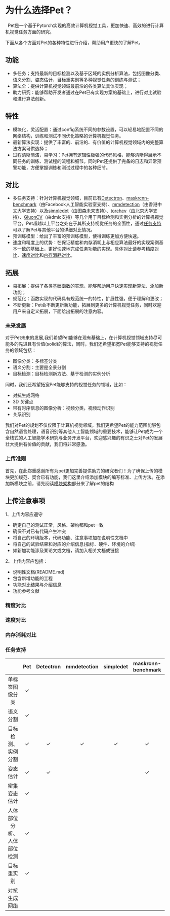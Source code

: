 # 为什么选择Pet？
 
Pet是一个基于Pytorch实现的高效计算机视觉工具，更加快速、高效的进行计算机视觉任务方面的研究。

下面从各个方面对Pet的各种特性进行介绍，帮助用户更快的了解Pet。

## 功能

* 多任务；支持最新的目标检测以及基于区域的实例分析算法，包括图像分类、语义分割、姿态估计、目标重实别等多种视觉任务的训练与测试；
* 算法全：提供计算机视觉领域最前沿的各类算法具体实现；
* 助力研究：能够帮助开发者通过在Pet已有实现方案的基础上，进行对比试验和进行算法创新。

## 特性

* 模块化，灵活配置：通过config系统不同的参数设置，可以轻易地配置不同的网络结构，训练和测试不同优化策略的计算机视觉任务。
* 最新算法实现：提供了丰富的、前沿的、有价值的计算机视觉领域内的完整算法方案可供选择；
* 过程清晰简洁，易学习：Pet拥有逻辑性极强的代码风格，能够清晰得展示不同任务的训练、测试程的流程和细节。同时Pet还提供了完备的日志和异常预警功能，方便掌握训练和测试过程中的各种细节。

## 对比

* 多任务支持：针对计算机视觉领域，目前已有[Detectron](https://github.com/facebookresearch/Detectron)、[maskrcnn-benchmark](https://github.com/facebookresearch/maskrcnn-benchmark)（由Facebook人工智能实验室支持）、[mmdetection](https://github.com/open-mmlab/mmdetection)（由香港中文大学支持）以及[simpledet](https://github.com/TuSimple/simpledet)（由图森未来支持）、[torchcv](https://github.com/donnyyou/torchcv)（由北京大学支持）、[GluonCV](https://github.com/dmlc/gluon-cv)（由dmlc支持）等几个用于目标检测和实例分析的计算机视觉平台，Pet超越以上平台之处在于其所支持视觉任务的全面性，通过[任务支持](附录4.任务支持)可以了解Pet与其他平台的详细对比情况。
* 预训练模型：给出了丰富的预训练模型，使得训练更加方便快速。
* 速度和精度上的优势：在保证精度和内存消耗上与相应算法最好的实现案例基本一致的基础上，更好快速地完成任务功能的实现。具体对比请参考[精度对比](精度对比)、[速度对比](速度对比)和[内存消耗对比](内存消耗对比)。

## 拓展

* 易拓展：提供了各类基础函数的实现，能够帮助用户快速实现新算法、添加新功能；
* 规范化：函数实现的代码具有规范统一的特性，扩展性强，便于理解和更改； 
* 不断更新：Pet会不断更新新功能，拓展到更多的计算机视觉任务，同时欢迎用户来自定义拓展，下面给出拓展的注意内容。

### 未来发展

对于Pet未来的发展,我们希望Pet能够在现有基础上，在计算机视觉领域支持尽可能多的先进且有价值(solid)的算法，同时，我们还希望拓宽Pet能够支持的视觉任务的领域包括：
* 图像分类：多标签分类
* 语义分割：主要是全景分割
* 目标检测：目标检测新方法、基于检测的实例分析

同时，我们还希望拓宽Pet能够支持的视觉任务的领域，比如：
* 对抗生成网络
* 3D 关键点
* 带有时序信息的图像分析：视频分类，视频动作识别
* 关系识别

我们对Pet的规划不仅仅限于计算机视觉领域，我们更希望Pet的能力范围能够包含自然语言处理，语音识别等其他人工智能领域的重要技术，能够让Pet成为一个全栈式的人工智能学术研究与业务开发平台，欢迎感兴趣的有识之士对Pet的发展壮大提供有价值的贡献，我们将非常感激。

### 上传准则

首先，在此郑重感谢所有为pet更加完善提供助力的研究者们！为了确保上传的模块更加规范、契合已有功能，我们这里介绍添加模块的编写标准、上传方法。在添加新模块之前，请先阅读[模块架构](https://github.com/BUPT-PRIV/Pet-DOC/blob/master/%E6%9E%B6%E6%9E%84/%E7%B3%BB%E7%BB%9F%E6%9E%B6%E6%9E%84.md)部分来了解pet的结构

## 上传注意事项

1、上传内容应遵守
+ 确定自己的测试正常，风格、架构都和pet一致
+ 确保不对已有代码产生冲突
+ 将自己的环境版本，代码功能、注意事项加在说明性文档中
+ 将自己的试验结果和对应的介绍信息(指标、硬件、环境的介绍)
+ 如新加功能涉及某论文或文档，请加入相关文档或链接

2、上传内容应包括：

+ 说明性文档(README.md)
+ 包含新增功能的工程
+ 功能对比结果与介绍信息
+ 功能参考文献

### 精度对比

### 速度对比

### 内存消耗对比

### 任务支持

|       |  Pet  | Detectron | mmdetection | simpledet | maskrcnn-benchmark | torch.cv | GluonCV |
| :---: | :---: | :---: | :---: | :---: | :---: | :---: | :---: |
|      单标签图像分类       | ✓ |   |   |   |   | ✓ | ✓ |
|         语义分割         | ✓ |   |   |   |   | ✓ | ✓ |
|     目标检测、实例分割     | ✓ | ✓ | ✓ | ✓ | ✓ | ✓ | ✓ |
|         姿态估计         | ✓ | ✓ |   |   | ✓ | ✓ | ✓ |
|       密集姿态估计        | ✓ |   |   |   |   |   |   |
|  人体部位分析、人体部位检测 | ✓ |   |   |   |   |   |   |
|        目标重实别        | ✓ |   |   |   |   |   |   |
|       对抗生成网络        |   |   |   |   |   | ✓ |   |
